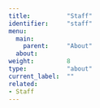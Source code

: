 ```yaml
---
title:          "Staff"
identifier:     "staff"
menu:
  main:
    parent:     "About"
  about:
weight:         8
type:           "about"
current_label:  ""
related:
- Staff
---
```

